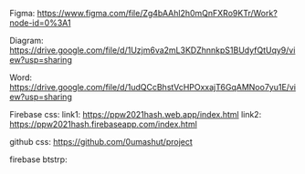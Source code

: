Figma: https://www.figma.com/file/Zg4bAAhl2h0mQnFXRo9KTr/Work?node-id=0%3A1

Diagram: https://drive.google.com/file/d/1Uzjm6va2mL3KDZhnnkpS1BUdyfQtUqy9/view?usp=sharing

Word: https://drive.google.com/file/d/1udQCcBhstVcHPOxxajT6GqAMNoo7yu1E/view?usp=sharing

Firebase css: link1: https://ppw2021hash.web.app/index.html link2: https://ppw2021hash.firebaseapp.com/index.html

github css: https://github.com/0umashut/project

firebase btstrp: